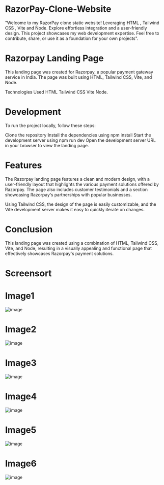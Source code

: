 # RazorPay-Clone-Website
"Welcome to my RazorPay clone static website! Leveraging HTML , Tailwind CSS , Vite and Node. Explore effortless integration and a user-friendly design. This project showcases my web development expertise. Feel free to contribute, share, or use it as a foundation for your own projects".

# Razorpay Landing Page
This landing page was created for Razorpay, a popular payment gateway service in India. The page was built using HTML, Tailwind CSS, Vite, and Node.

Technologies Used HTML Tailwind CSS Vite Node.

# Development
To run the project locally, follow these steps:

Clone the repository Install the dependencies using npm install Start the development server using npm run dev Open the development server URL in your browser to view the landing page.

# Features
The Razorpay landing page features a clean and modern design, with a user-friendly layout that highlights the various payment solutions offered by Razorpay. The page also includes customer testimonials and a section showcasing Razorpay's partnerships with popular businesses.

Using Tailwind CSS, the design of the page is easily customizable, and the Vite development server makes it easy to quickly iterate on changes.

# Conclusion
This landing page was created using a combination of HTML, Tailwind CSS, Vite, and Node, resulting in a visually appealing and functional page that effectively showcases Razorpay's payment solutions.

# Screensort

# Image1
![image](https://github.com/UTKARSH0018/Razor_pay_ut18/assets/104591207/4c5d1897-3b1f-44aa-acba-ed9621888d85)


# Image2
![image](https://github.com/UTKARSH0018/Razor_pay_ut18/assets/104591207/2258be2d-5950-4efe-ae8b-b145cdd78d0f)


# Image3
![image](https://github.com/UTKARSH0018/Razor_pay_ut18/assets/104591207/6b25b228-7011-4b02-bba8-05a014434f32)


# Image4
![image](https://github.com/UTKARSH0018/Razor_pay_ut18/assets/104591207/f7dd72bf-f1cb-4369-a121-155549ecac5b)


# Image5
![image](https://github.com/UTKARSH0018/Razor_pay_ut18/assets/104591207/c0f2a7cb-c7a6-4584-b31b-b2823b68d194)


# Image6
![image](https://github.com/UTKARSH0018/Razor_pay_ut18/assets/104591207/9457c0f4-0b16-474c-a9a5-5f5709bf6bc8)

